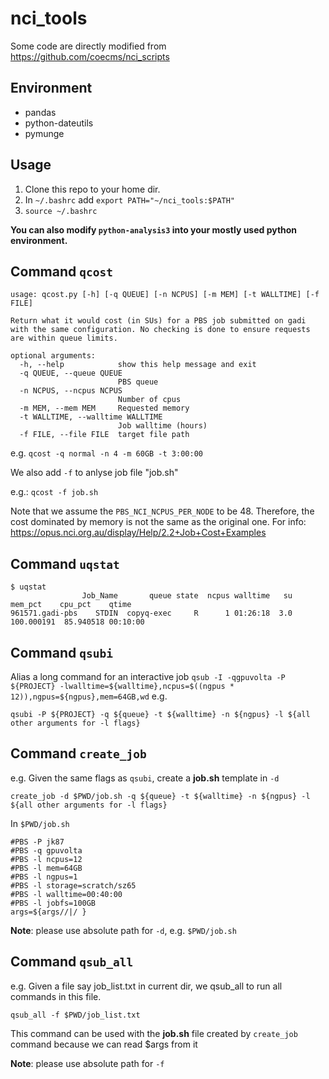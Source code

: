 # nci_tools
Some code are directly modified from https://github.com/coecms/nci_scripts

## Environment
* pandas
* python-dateutils
* pymunge

## Usage
1. Clone this repo to your home dir.
2. In `~/.bashrc` add `export PATH="~/nci_tools:$PATH"`
3. `source ~/.bashrc`

**You can also modify `python-analysis3` into your mostly used python environment.**

## Command `qcost`
```
usage: qcost.py [-h] [-q QUEUE] [-n NCPUS] [-m MEM] [-t WALLTIME] [-f FILE]

Return what it would cost (in SUs) for a PBS job submitted on gadi with the same configuration. No checking is done to ensure requests are within queue limits.

optional arguments:
  -h, --help            show this help message and exit
  -q QUEUE, --queue QUEUE
                        PBS queue
  -n NCPUS, --ncpus NCPUS
                        Number of cpus
  -m MEM, --mem MEM     Requested memory
  -t WALLTIME, --walltime WALLTIME
                        Job walltime (hours)
  -f FILE, --file FILE  target file path

```
e.g. `qcost -q normal -n 4 -m 60GB -t 3:00:00`

We also add `-f` to anlyse job file "job.sh"

e.g.: `qcost -f job.sh`

Note that we assume the `PBS_NCI_NCPUS_PER_NODE` to be 48. Therefore, the cost dominated by memory is not the same as the original one. For info: https://opus.nci.org.au/display/Help/2.2+Job+Cost+Examples

## Command `uqstat`
```
$ uqstat
                Job_Name       queue state  ncpus walltime   su     mem_pct    cpu_pct    qtime
961571.gadi-pbs    STDIN  copyq-exec     R      1 01:26:18  3.0  100.000191  85.940518 00:10:00
```

## Command `qsubi`
Alias a long command for an interactive job `qsub -I -qgpuvolta -P ${PROJECT} -lwalltime=${walltime},ncpus=$((ngpus * 12)),ngpus=${ngpus},mem=64GB,wd`
e.g.
```
qsubi -P ${PROJECT} -q ${queue} -t ${walltime} -n ${ngpus} -l ${all other arguments for -l flags}
```

## Command `create_job`

e.g. Given the same flags as `qsubi`, create a **job.sh** template in `-d`
```
create_job -d $PWD/job.sh -q ${queue} -t ${walltime} -n ${ngpus} -l ${all other arguments for -l flags}
```
In `$PWD/job.sh`
```
#PBS -P jk87
#PBS -q gpuvolta
#PBS -l ncpus=12
#PBS -l mem=64GB
#PBS -l ngpus=1
#PBS -l storage=scratch/sz65
#PBS -l walltime=00:40:00
#PBS -l jobfs=100GB
args=${args//|/ }
```
**Note**: please use absolute path for `-d`, e.g. `$PWD/job.sh`

## Command `qsub_all`

e.g. Given a file say job_list.txt in current dir, we qsub_all to run all commands in this file.
```
qsub_all -f $PWD/job_list.txt
```

This command can be used with the **job.sh** file created by `create_job` command because we can read $args from it

**Note**: please use absolute path for `-f`


